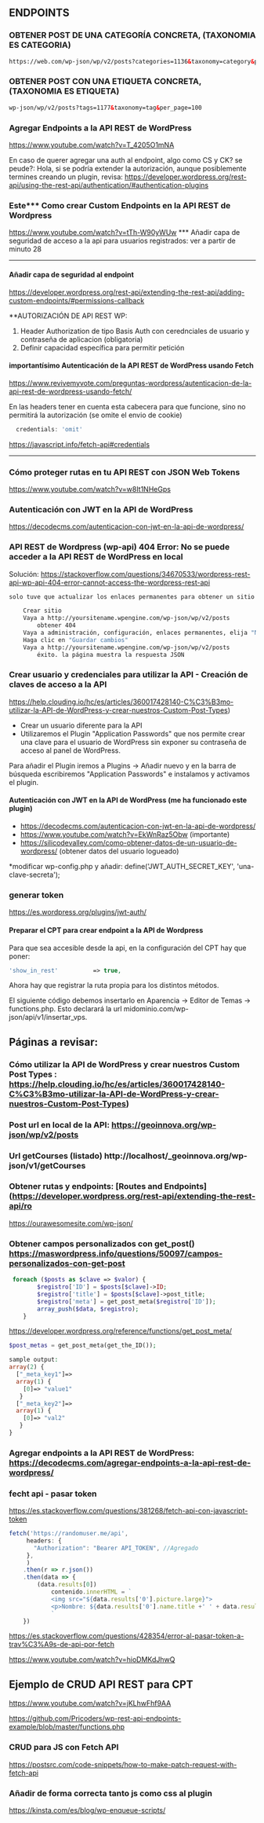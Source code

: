 ## ENDPOINTS

### OBTENER POST DE UNA CATEGORÍA CONCRETA, (TAXONOMIA ES CATEGORIA)
```HTML
https://web.com/wp-json/wp/v2/posts?categories=1136&taxonomy=category&per_page=100
```
### OBTENER POST CON UNA ETIQUETA CONCRETA, (TAXONOMIA ES ETIQUETA)

```html
wp-json/wp/v2/posts?tags=1177&taxonomy=tag&per_page=100
```

### Agregar Endpoints a la API REST de WordPress
https://www.youtube.com/watch?v=T_4205O1mNA

En caso de querer agregar una auth al endpoint, algo como CS y CK? se peude?: Hola, si se podría extender la autorización, aunque posiblemente termines creando un plugin, revisa: https://developer.wordpress.org/rest-api/using-the-rest-api/authentication/#authentication-plugins

### Este*** Como crear Custom Endpoints en la API REST de Wordpress
https://www.youtube.com/watch?v=tTh-W90yWUw
*** Añadir capa de seguridad de acceso a la api para usuarios registrados: ver a partir de minuto 28 




---------------------
#### Añadir capa de seguridad al endpoint
https://developer.wordpress.org/rest-api/extending-the-rest-api/adding-custom-endpoints/#permissions-callback

**AUTORIZACIÓN DE API REST WP:
1. Header Authorization de tipo Basis Auth con cerednciales de usuario y contraseña de aplicacion (obligatoria)
2. Definir capacidad específica para permitir petición

#### importantísimo Autenticación de la API REST de WordPress usando Fetch
https://www.revivemyvote.com/preguntas-wordpress/autenticacion-de-la-api-rest-de-wordpress-usando-fetch/

En las headers tener en cuenta esta cabecera para que funcione, sino no permitirá la autorización (se omite el envio de cookie)
```js
  credentials: 'omit' 
```

https://javascript.info/fetch-api#credentials

------------------------
### Cómo proteger rutas en tu API REST con JSON Web Tokens
https://www.youtube.com/watch?v=w8It1NHeGps

### Autenticación con JWT en la API de WordPress
https://decodecms.com/autenticacion-con-jwt-en-la-api-de-wordpress/



### API REST de Wordpress (wp-api) 404 Error: No se puede acceder a la API REST de WordPress en local

Solución: https://stackoverflow.com/questions/34670533/wordpress-rest-api-wp-api-404-error-cannot-access-the-wordpress-rest-api

```sh
solo tuve que actualizar los enlaces permanentes para obtener un sitio nuevo y recién instalado para devolver las llamadas a la API v2. Lo que hice:

    Crear sitio
    Vaya a http://yoursitename.wpengine.com/wp-json/wp/v2/posts
        obtener 404
    Vaya a administración, configuración, enlaces permanentes, elija "Nombre de la publicación"
    Haga clic en "Guardar cambios"
    Vaya a http://yoursitename.wpengine.com/wp-json/wp/v2/posts
        éxito. la página muestra la respuesta JSON
```


### Crear usuario y credenciales para utilizar la API - Creación de claves de acceso a la API
https://help.clouding.io/hc/es/articles/360017428140-C%C3%B3mo-utilizar-la-API-de-WordPress-y-crear-nuestros-Custom-Post-Types)

* Crear un usuario diferente para la API
* Utilizaremos el Plugin "Application Passwords" que nos permite crear una clave para el usuario de WordPress sin exponer su contraseña de acceso al panel de WordPress.

Para añadir el Plugin iremos a Plugins -> Añadir nuevo y en la barra de búsqueda escribiremos "Application Passwords" e instalamos y activamos el plugin.

#### Autenticación con JWT en la API de WordPress (me ha funcionado este plugin)
- https://decodecms.com/autenticacion-con-jwt-en-la-api-de-wordpress/
- https://www.youtube.com/watch?v=EkWnRaz5Obw (importante)
- https://silicodevalley.com/como-obtener-datos-de-un-usuario-de-wordpress/ (obtener datos del usuario logueado)

*modificar wp-config.php y añadir: define('JWT_AUTH_SECRET_KEY', 'una-clave-secreta');

### generar token
https://es.wordpress.org/plugins/jwt-auth/


#### Preparar el CPT para crear endpoint a la API de Wordpress

Para que sea accesible desde la api, en la configuración del CPT hay que poner:
```php
'show_in_rest'          => true,
```

Ahora hay que registrar la ruta propia para los distintos métodos. 

El siguiente código debemos insertarlo en Aparencia -> Editor de Temas -> functions.php. Esto declarará la url midominio.com/wp-json/api/v1/insertar_vps.


## Páginas a revisar:
### Cómo utilizar la API de WordPress y crear nuestros Custom Post Types : https://help.clouding.io/hc/es/articles/360017428140-C%C3%B3mo-utilizar-la-API-de-WordPress-y-crear-nuestros-Custom-Post-Types)
### Post url en local de la API: https://geoinnova.org/wp-json/wp/v2/posts
### Url getCourses (listado) http://localhost/_geoinnova.org/wp-json/v1/getCourses

### Obtener rutas y endpoints: [Routes and Endpoints](https://developer.wordpress.org/rest-api/extending-the-rest-api/ro
https://ourawesomesite.com/wp-json/

### Obtener campos personalizados con get_post() https://maswordpress.info/questions/50097/campos-personalizados-con-get-post

```php
 foreach ($posts as $clave => $valor) {
        $registro['ID'] = $posts[$clave]->ID;
        $registro['title'] = $posts[$clave]->post_title;
        $registro['meta'] = get_post_meta($registro['ID']);
        array_push($data, $registro);
    }
 ```
 
 https://developer.wordpress.org/reference/functions/get_post_meta/
```php
$post_metas = get_post_meta(get_the_ID());

sample output:
array(2) {
  ["_meta_key1"]=>
  array(1) {
    [0]=> "value1"
   }
  ["_meta_key2"]=>
  array(1) {
    [0]=> "val2"
   }
}
```
 
### Agregar endpoints a la API REST de WordPress: https://decodecms.com/agregar-endpoints-a-la-api-rest-de-wordpress/

### fecht api - pasar token
https://es.stackoverflow.com/questions/381268/fetch-api-con-javascript-token

```js
fetch('https://randomuser.me/api',
     headers: {
       "Authorization": "Bearer API_TOKEN", //Agregado
     },
     )
    .then(r => r.json())
    .then(data => {
        (data.results[0])
            contenido.innerHTML = `
            <img src="${data.results['0'].picture.large}">
            <p>Nombre: ${data.results['0'].name.title +' ' + data.results['0'].name.last +' ' + data.results['0'].name.last}</p>
            `
    })
   ```

https://es.stackoverflow.com/questions/428354/error-al-pasar-token-a-trav%C3%A9s-de-api-por-fetch

https://www.youtube.com/watch?v=hioDMKdJhwQ

## Ejemplo de CRUD API REST para CPT
https://www.youtube.com/watch?v=jKLhwFhf9AA

https://github.com/Pricoders/wp-rest-api-endpoints-example/blob/master/functions.php

### CRUD para JS con Fetch API
https://postsrc.com/code-snippets/how-to-make-patch-request-with-fetch-api

### Añadir de forma correcta tanto js como css al plugin

https://kinsta.com/es/blog/wp-enqueue-scripts/




